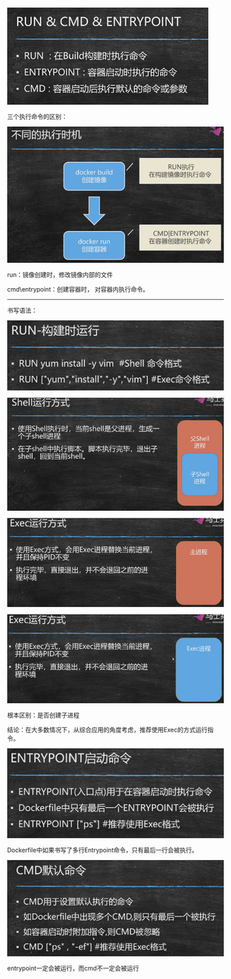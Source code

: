 ![image-20201225081904435](10-Dockerfile执行指令.assets/image-20201225081904435.png)

三个执行命令的区别：

![image-20201225082027661](10-Dockerfile执行指令.assets/image-20201225082027661.png)

run：镜像创建时，修改镜像内部的文件

cmd\entrypoint：创建容器时， 对容器内执行命令。

---

书写语法：

![image-20201225082545500](10-Dockerfile执行指令.assets/image-20201225082545500.png)

![image-20201225083008660](10-Dockerfile执行指令.assets/image-20201225083008660.png)

![image-20201225083215955](10-Dockerfile执行指令.assets/image-20201225083215955.png)

![image-20201225083314832](10-Dockerfile执行指令.assets/image-20201225083314832.png)

根本区别：是否创建子进程

结论：在大多数情况下，从综合应用的角度考虑，推荐使用Exec的方式运行指令。

![image-20201225085226737](10-Dockerfile执行指令.assets/image-20201225085226737.png)

Dockerfile中如果书写了多行Entrypoint命令，只有最后一行会被执行。

![image-20201225155658440](10-Dockerfile执行指令.assets/image-20201225155658440.png)

entrypoint一定会被运行，而cmd不一定会被运行

